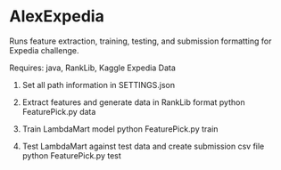 AlexExpedia
===========
Runs feature extraction, training, testing, and submission formatting for Expedia challenge.

Requires:
java, RankLib, Kaggle Expedia Data

1) Set all path information in SETTINGS.json

2) Extract features and generate data in RankLib format
    python FeaturePick.py data

3) Train LambdaMart model
    python FeaturePick.py train
    
4) Test LambdaMart against test data and create submission csv file
    python FeaturePick.py test

